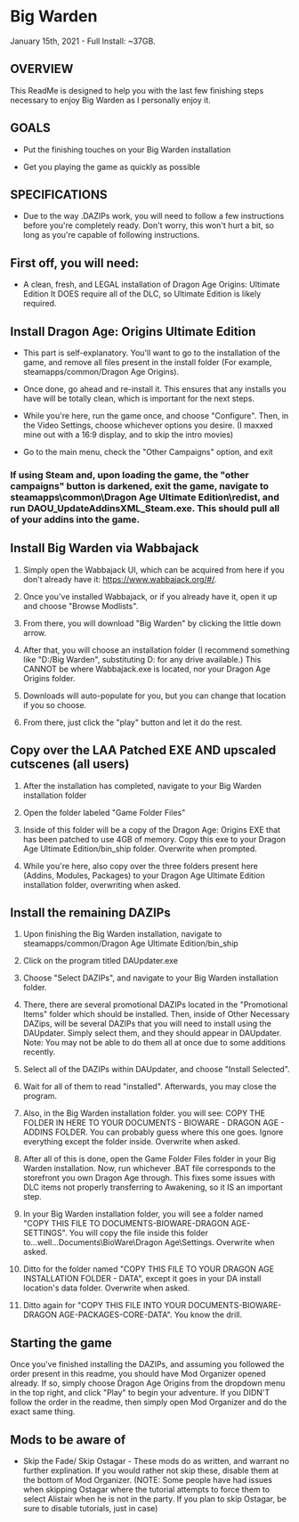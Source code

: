 # Big Warden

January 15th, 2021 - Full Install: ~37GB.

## OVERVIEW

This ReadMe is designed to help you with the last few finishing steps necessary to enjoy Big Warden as I personally enjoy it. 

## GOALS


-  Put the finishing touches on your Big Warden installation

-  Get you playing the game as quickly as possible

## SPECIFICATIONS

- Due to the way .DAZIPs work, you will need to follow a few instructions before you're completely ready. Don't worry, this won't hurt a bit, so long as you're capable of following instructions.

## First off, you will need:

-   A clean, fresh, and LEGAL installation of Dragon Age Origins: Ultimate Edition It DOES require all of the DLC, so Ultimate Edition is likely required.

## Install Dragon Age: Origins Ultimate Edition

- This part is self-explanatory. You'll want to go to the installation of the game, and remove all files present in the install folder (For example, steamapps/common/Dragon Age Origins). 

- Once done, go ahead and re-install it. This ensures that any installs you have will be totally clean, which is important for the next steps. 

- While you're here, run the game once, and choose "Configure". Then, in the Video Settings, choose whichever options you desire. (I maxxed mine out with a 16:9 display, and to skip the intro movies)

- Go to the main menu, check the "Other Campaigns" option, and exit

### If using Steam and, upon loading the game, the "other campaigns" button is darkened, exit the game, navigate to steamapps\common\Dragon Age Ultimate Edition\redist, and run DAOU_UpdateAddinsXML_Steam.exe. This should pull all of your addins into the game. 

Install Big Warden via Wabbajack
-----------------------------------------

1.  Simply open the Wabbajack UI, which can be acquired from here if you don't already have it: <https://www.wabbajack.org/#/>. 

2.  Once you've installed Wabbajack, or if you already have it, open it up and choose "Browse Modlists". 

3.  From there, you will download "Big Warden" by clicking the little down arrow. 

4.  After that, you will choose an installation folder (I recommend something like "D:/Big Warden", substituting D: for any drive available.) This CANNOT be where Wabbajack.exe is located, nor your Dragon Age Origins folder.

5.  Downloads will auto-populate for you, but you can change that location if you so choose. 

6.  From there, just click the "play" button and let it do the rest.

Copy over the LAA Patched EXE AND upscaled cutscenes (all users)
-----------------------------------------------------------------------------------

1. After the installation has completed, navigate to your Big Warden installation folder

2. Open the folder labeled "Game Folder Files"

3. Inside of this folder will be a copy of the Dragon Age: Origins EXE that has been patched to use 4GB of memory. Copy this exe to your Dragon Age Ultimate Edition/bin_ship folder. Overwrite when prompted. 

4. While you're here, also copy over the three folders present here (Addins, Modules, Packages) to your Dragon Age Ultimate Edition installation folder, overwriting when asked. 

Install the remaining DAZIPs
---------------------------------

1. Upon finishing the Big Warden installation, navigate to steamapps/common/Dragon Age Ultimate Edition/bin_ship

2. Click on the program titled DAUpdater.exe

3. Choose "Select DAZIPs", and navigate to your Big Warden installation folder. 

4. There, there are several promotional DAZIPs located in the "Promotional Items" folder which should be installed. Then, inside of Other Necessary DAZips, will be several DAZIPs that you will need to install using the DAUpdater. Simply select them, and they should appear in DAUpdater. Note: You may not be able to do them all at once due to some additions recently.

5. Select all of the DAZIPs within DAUpdater, and choose "Install Selected".

6. Wait for all of them to read "installed". Afterwards, you may close the program. 

7. Also, in the Big Warden installation folder. you will see: COPY THE FOLDER IN HERE TO YOUR DOCUMENTS - BIOWARE - DRAGON AGE - ADDINS FOLDER. You can probably guess where this one goes. Ignore everything except the folder inside. Overwrite when asked.

8. After all of this is done, open the Game Folder Files folder in your Big Warden installation. Now, run whichever .BAT file corresponds to the storefront you own Dragon Age through. This fixes some issues with DLC items not properly transferring to Awakening, so it IS an important step.

9. In your Big Warden installation folder, you will see a folder named "COPY THIS FILE TO DOCUMENTS-BIOWARE-DRAGON AGE-SETTINGS". You will copy the file inside this folder to...well...Documents\BioWare\Dragon Age\Settings. Overwrite when asked.

10. Ditto for the folder named "COPY THIS FILE TO YOUR DRAGON AGE INSTALLATION FOLDER - DATA", except it goes in your DA install location's data folder. Overwrite when asked.

11. Ditto again for "COPY THIS FILE INTO YOUR DOCUMENTS-BIOWARE-DRAGON AGE-PACKAGES-CORE-DATA". You know the drill.

## Starting the game

Once you've finished installing the DAZIPs, and assuming you followed the order present in this readme, you should have Mod Organizer opened already. If so, simply choose Dragon Age Origins from the dropdown menu in the top right, and click "Play" to begin your adventure. If you DIDN'T follow the order in the readme, then simply open Mod Organizer and do the exact same thing. 

## Mods to be aware of

- Skip the Fade/ Skip Ostagar - These mods do as written, and warrant no further explination. If you would rather not skip these, disable them at the bottom of Mod Organizer.
(NOTE: Some people have had issues when skipping Ostagar where the tutorial attempts to force them to select Alistair when he is not in the party. If you plan to skip Ostagar, be sure to disable tutorials, just in case)
